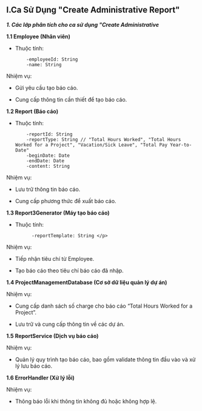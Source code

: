 ## I.Ca Sử Dụng "Create Administrative Report"
***1. Các lớp phân tích cho ca sử dụng "Create Administrative***

**1.1 Employee (Nhân viên)**

* Thuộc tính:
  
          -employeeId: String
          -name: String
  
 Nhiệm vụ:
  
- Gửi yêu cầu tạo báo cáo.

- Cung cấp thông tin cần thiết để tạo báo cáo.

**1.2 Report (Báo cáo)**

* Thuộc tính:
  
          -reportId: String
          -reportType: String // "Total Hours Worked", "Total Hours Worked for a Project", "Vacation/Sick Leave", "Total Pay Year-to-Date"
          -beginDate: Date
          -endDate: Date
          -content: String
  
 Nhiệm vụ:
- Lưu trữ thông tin báo cáo.</p>
- Cung cấp phương thức để xuất báo cáo.</p>

**1.3 Report3Generator (Máy tạo báo cáo)**

* Thuộc tính:
  
            -reportTemplate: String </p>
 Nhiệm vụ:
  
- Tiếp nhận tiêu chí từ Employee.</p>
- Tạo báo cáo theo tiêu chí báo cáo đã nhập.</p>

**1.4 ProjectManagementDatabase (Cơ sở dữ liệu quản lý dự án)**

 Nhiệm vụ:
  
- Cung cấp danh sách số charge cho báo cáo “Total Hours Worked for a Project”.</p>
- Lưu trữ và cung cấp thông tin về các dự án.

**1.5 ReportService (Dịch vụ báo cáo)**

  Nhiệm vụ:
  - Quản lý quy trình tạo báo cáo, bao gồm validate thông tin đầu vào và xử lý lưu báo cáo.

**1.6 ErrorHandler (Xử lý lỗi)**

Nhiệm vụ:

- Thông báo lỗi khi thông tin không đủ hoặc không hợp lệ.

